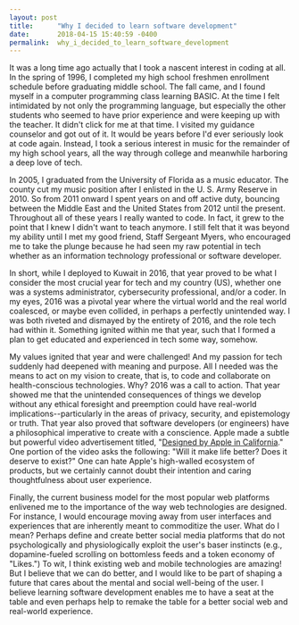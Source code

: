 ```yaml
---
layout: post
title:      "Why I decided to learn software development"
date:       2018-04-15 15:40:59 -0400
permalink:  why_i_decided_to_learn_software_development
---
```


It was a long time ago actually that I took a nascent interest in coding at all.  In the spring of 1996, I completed my high school freshmen enrollment schedule before graduating middle school.  The fall came, and I found myself in a computer programming class learning BASIC.  At the time I felt intimidated by not only the programming language, but especially the other students who seemed to have prior experience and were keeping up with the teacher. It didn't click for me at that time. I visited my guidance counselor and got out of it. It would be years before I'd ever seriously look at code again. Instead, I took a serious interest in music for the remainder of my high school years, all the way through college and meanwhile harboring a deep love of tech. 

In 2005, I graduated from the University of Florida as a music educator. The county cut my music position after I enlisted in the U. S. Army Reserve in 2010. So from 2011 onward  I spent years on and off active duty, bouncing between the Middle East and the United States from 2012 until the present.  Throughout all of these years I really wanted to code. In fact, it grew to the point that I knew I didn't want to teach anymore. I still felt that it was beyond my ability until I met my good friend, Staff Sergeant Myers, who encouraged me to take the plunge because he had seen my raw potential in tech whether as an information technology professional or software developer.

In short, while I deployed to Kuwait in 2016, that year proved to be what I consider the most crucial year for tech and my country (US), whether one was a systems administrator, cybersecurity professional, and/or a coder. In my eyes, 2016 was a pivotal year where the virtual world and the real world coalesced, or maybe even collided, in perhaps a perfectly unintended way. I was both riveted and dismayed by the entirety of 2016, and the role tech had within it.  Something ignited within me that year, such that I formed a plan to get educated and experienced in tech some way, somehow.   

My values ignited that year and were challenged! And my passion for tech suddenly had deepened with meaning and purpose. All I needed was the means to act on my vision to create, that is, to code and collaborate on health-conscious technologies. Why? 2016 was a call to action. That year showed me that the unintended consequences of things we develop without any ethical foresight and preemption could have real-world implications--particularly in the areas of privacy, security, and epistemology or truth. That year also proved that software developers (or engineers) have a philosophical imperative to create with a conscience. Apple made a subtle but powerful video advertisement titled, "[Designed by Apple in California](https://www.youtube.com/watch?v=0xD569Io7kE)."  One portion of the video asks the following: "Will it make life better? Does it deserve to exist?" One can hate Apple's high-walled ecosystem of products, but we certainly cannot doubt their intention and caring thoughtfulness about user experience.

Finally, the current business model for the most popular web platforms enlivened me to the importance of the way web technologies are designed. For instance, I would encourage moving away from user interfaces and experiences that are inherently meant to commoditize the user. What do I mean? Perhaps define and create better social media platforms that do not psychologically and physiologically exploit the user's baser instincts (e.g., dopamine-fueled scrolling on bottomless feeds and a token economy of "Likes.")  To wit, I think existing web and mobile technologies are amazing!  But I believe that we can do better, and I would like to be part of shaping a future that cares about the mental and social well-being of the user.  I believe learning software development enables me to have a seat at the table and even perhaps help to remake the table for a better social web and real-world experience.
